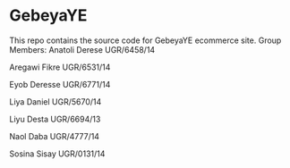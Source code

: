 # GebeyaYE
This repo contains the source code for GebeyaYE ecommerce site.
Group Members:
Anatoli Derese	UGR/6458/14

Aregawi Fikre	UGR/6531/14

Eyob Deresse	UGR/6771/14

Liya Daniel	UGR/5670/14

Liyu Desta	UGR/6694/13

Naol Daba	UGR/4777/14

Sosina Sisay	UGR/0131/14

